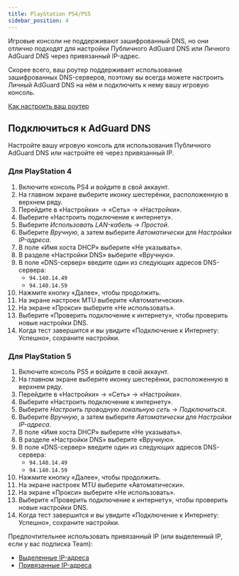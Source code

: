 ```yaml
---
title: PlayStation PS4/PS5
sidebar_position: 4
---
```


Игровые консоли не поддерживают зашифрованный DNS, но они отлично подходят для настройки Публичного AdGuard DNS или Личного AdGuard DNS через привязанный IP-адрес.

Скорее всего, ваш роутер поддерживает использование зашифрованных DNS-серверов, поэтому вы всегда можете настроить Личный AdGuard DNS на нём и подключить к нему вашу игровую консоль.

[Как настроить ваш роутер](/private-dns/connect-devices/routers/routers.md)

## Подключиться к AdGuard DNS

Настройте вашу игровую консоль для использования Публичного AdGuard DNS или настройте её через привязанный IP.

### Для PlayStation 4

1. Включите консоль PS4 и войдите в свой аккаунт.
2. На главном экране выберите иконку шестерёнки, расположенную в верхнем ряду.
3. Перейдите в «Настройки» → «Сеть» → «Настройки».
4. Выберите «Настроить подключение к интернету».
5. Выберите _Использовать LAN-кабель_ → _Простой_.
6. Выберите _Вручную_, а затем выберите _Автоматически_ для _Настройки IP-адреса_.
7. В поле «Имя хоста DHCP» выберите «Не указывать».
8. В разделе «Настройки DNS» выберите «Вручную».
9. В поле «DNS-сервер» введите один из следующих адресов DNS-сервера:
    - `94.140.14.49`
    - `94.140.14.59`
10. Нажмите кнопку «Далее», чтобы продолжить.
11. На экране настроек MTU выберите «Автоматически».
12. На экране «Прокси» выберите «Не использовать».
13. Выберите «Проверить подключение к интернету», чтобы проверить новые настройки DNS.
14. Когда тест завершится и вы увидите «Подключение к Интернету: Успешно», сохраните настройки.

### Для PlayStation 5

1. Включите консоль PS5 и войдите в свой аккаунт.
2. На главном экране выберите иконку шестерёнки, расположенную в верхнем ряду.
3. Перейдите в «Настройки» → «Сеть» → «Настройки».
4. Выберите «Настроить подключение к интернету».
5. Выберите _Настроить проводную локальную сеть_ → _Подключиться_.
6. Выберите _Вручную_, а затем выберите _Автоматически_ для _Настройки IP-адреса_.
7. В поле «Имя хоста DHCP» выберите «Не указывать».
8. В разделе «Настройки DNS» выберите «Вручную».
9. В поле «DNS-сервер» введите один из следующих адресов DNS-сервера:
    - `94.140.14.49`
    - `94.140.14.59`
10. Нажмите кнопку «Далее», чтобы продолжить.
11. На экране настроек MTU выберите «Автоматически».
12. На экране «Прокси» выберите «Не использовать».
13. Выберите «Проверить подключение к интернету», чтобы проверить новые настройки DNS.
14. Когда тест завершится и вы увидите «Подключение к Интернету: Успешно», сохраните настройки.

Предпочтительнее использовать привязанный IP (или выделенный IP, если у вас подписка Team):

- [Выделенные IP-адреса](/private-dns/connect-devices/other-options/dedicated-ip.md)
- [Привязанные IP-адреса](/private-dns/connect-devices/other-options/linked-ip.md)
